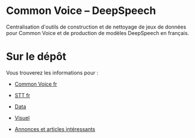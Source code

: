 # Common Voice – DeepSpeech

Centralisation d'outils de construction et de nettoyage de jeux de données pour Common Voice et de production de modèles DeepSpeech en français.

# Sur le dépôt

Vous trouverez les informations pour :

- [Common Voice fr](https://github.com/Common-Voice/commonvoice-fr/tree/master/CommonVoice)

- [STT fr](https://github.com/Common-Voice/commonvoice-fr/tree/master/STT)

- [Data](https://github.com/Common-Voice/commonvoice-fr/tree/master/CommonVoice-Data)

- [Visuel](https://github.com/Common-Voice/commonvoice-fr/wiki/visuel)

- [Annonces et articles intéressants](https://github.com/Common-Voice/commonvoice-fr/tree/master/presse.md)
